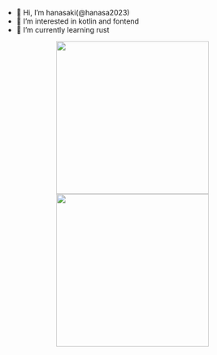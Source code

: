 - 👋 Hi, I’m hanasaki(@hanasa2023)
- 👀 I’m interested in kotlin and fontend
- 🌱 I’m currently learning rust

<!---
hanasa2023/hanasa2023 is a ✨ special ✨ repository because its `README.md` (this file) appears on your GitHub profile.
You can click the Preview link to take a look at your changes.
--->
<p align="center">
    <img width="300px" src="https://github-readme-stats.vercel.app/api?username=hanasa2023&theme=catppuccin_mocha&show_icons=true"></img>
    <img width="300px" src="https://github-readme-stats.vercel.app/api/top-langs/?username=hanasa2023&layout=compact&langs_count=12"></img>
</p>
